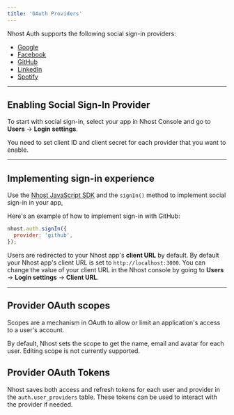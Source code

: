 ```yaml
---
title: 'OAuth Providers'
---
```


Nhost Auth supports the following social sign-in providers:

- [Google](/platform/authentication/oauth-providers/google)
- [Facebook](/platform/authentication/oauth-providers/facebook)
- [GitHub](/platform/authentication/oauth-providers/github)
- [LinkedIn](/platform/authentication/oauth-providers/linkedin)
- [Spotify](/platform/authentication/oauth-providers/spotify)

---

## Enabling Social Sign-In Provider

To start with social sign-in, select your app in Nhost Console and go to **Users** → **Login settings**.

You need to set client ID and client secret for each provider that you want to enable.

---

## Implementing sign-in experience

Use the [Nhost JavaScript SDK](/reference/sdk) and the `signIn()` method to implement social sign-in in your app,

Here's an example of how to implement sign-in with GitHub:

```js
nhost.auth.signIn({
  provider: 'github',
});
```

Users are redirected to your Nhost app's **client URL** by default. By default your Nhost app's client URL is set to `http://localhost:3000`. You can change the value of your client URL in the Nhost console by going to **Users** → **Login settings** → **Client URL**.

---

## Provider OAuth scopes

Scopes are a mechanism in OAuth to allow or limit an application's access to a user's account.

By default, Nhost sets the scope to get the name, email and avatar for each user. Editing scope is not currently supported.

## Provider OAuth Tokens

Nhost saves both access and refresh tokens for each user and provider in the `auth.user_providers` table. These tokens can be used to interact with the provider if needed.
